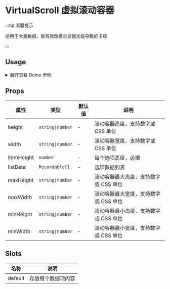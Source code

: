 # VirtualScroll 虚拟滚动容器

:::tip 温馨提示

适用于大量数据，能有效改善浏览器加载导致的卡顿

:::

## Usage

<details>
<summary>展开查看 Demo 示例</summary>

```vue
<template>
  <VirtualScroll :itemHeight="60" :listData="data" :height="300">
    <template #default="{ item, index }">
      <div>{{ index }} - {{ item.title }}</div>
    </template>
  </VirtualScroll>
</template>

<script lang="ts">
import { defineComponent } from 'vue'
import { VirtualScroll } from '@/components/VirtualScroll'

export default defineComponent({
  components: { VirtualScroll },
  setup() {
    const data = []
    for (let index = 1; index < 20000; index++) {
      data.push({
        title: '列表项' + index
      })
    }

    return { data }
  }
})
</script>
```

</details>

## Props

| 属性       | 类型             | 默认值 | 说明                                  |
| ---------- | ---------------- | ------ | ------------------------------------- |
| height     | `string\|number` | -      | 滚动容器高度，支持数字或 CSS 单位     |
| width      | `string\|number` | -      | 滚动容器宽度，支持数字或 CSS 单位     |
| itemHeight | `number`         | -      | 每个选项高度，必填                    |
| listData   | `Recordable[]`   | -      | 选项数据列表                          |
| maxHeight  | `string\|number` | -      | 滚动容器最大高度，支持数字或 CSS 单位 |
| maxWidth   | `string\|number` | -      | 滚动容器最大宽度，支持数字或 CSS 单位 |
| minHeight  | `string\|number` | -      | 滚动容器最小高度，支持数字或 CSS 单位 |
| minWidth   | `string\|number` | -      | 滚动容器最小宽度，支持数字或 CSS 单位 |

## Slots

| 名称    | 说明               |
| ------- | ------------------ |
| default | 存放每个数据项内容 |
